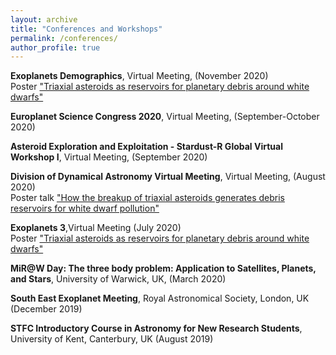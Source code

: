 ```yaml
---
layout: archive
title: "Conferences and Workshops"
permalink: /conferences/
author_profile: true
---
```


**Exoplanets Demographics**, Virtual Meeting, (November 2020) <br/>
Poster ["Triaxial asteroids as reservoirs for planetary debris around white dwarfs"](https://catrionamcdonald.github.io/files/ExoDemPoster_CatrionaMcDonald.pdf)

**Europlanet Science Congress 2020**, Virtual Meeting, (September-October 2020)

**Asteroid Exploration and Exploitation - Stardust-R Global Virtual Workshop I**, Virtual Meeting, (September 2020)

**Division of Dynamical Astronomy Virtual Meeting**, Virtual Meeting, (August 2020) <br/>
Poster talk ["How the breakup of triaxial asteroids generates debris reservoirs for white dwarf pollution"](https://catrionamcdonald.github.io/files/CatrionaMcDonald_DDA20_poster.pdf)

**Exoplanets 3**,Virtual Meeting (July 2020)<br/>
Poster ["Triaxial asteroids as reservoirs for planetary debris around white dwarfs"](https://catrionamcdonald.github.io/files/CatrionaMcDonald_exo3_poster.html)

**MiR@W Day: The three body problem: Application to Satellites, Planets, and Stars**, University of Warwick, UK, (March 2020)

**South East Exoplanet Meeting**, Royal Astronomical Society, London, UK (December 2019)

**STFC Introductory Course in Astronomy for New Research Students**, University of Kent, Canterbury, UK (August 2019)
